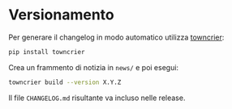 # Versionamento

Per generare il changelog in modo automatico utilizza [towncrier](https://towncrier.readthedocs.io/):

```bash
pip install towncrier
```

Crea un frammento di notizia in `news/` e poi esegui:

```bash
towncrier build --version X.Y.Z
```

Il file `CHANGELOG.md` risultante va incluso nelle release.
